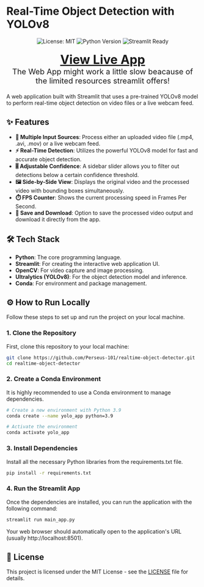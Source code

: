 # **Real-Time Object Detection with YOLOv8**

<p align="center">
<img src="https://img.shields.io/badge/License-MIT-yellow.svg" alt="License: MIT">
<img src="https://img.shields.io/badge/Python-3.9%2B-blue.svg" alt="Python Version">
<img src="https://img.shields.io/badge/Streamlit-Ready-brightgreen" alt="Streamlit Ready">
</p>

<p align="center" style="font-size: 20">
<a style="font-size: 2rem; font-weight: bold;" href="https://realtime-object-detector.streamlit.app/">View Live App</a><br>
The Web App might work a little slow beacause of the limited resources streamlit offers!
</p>

A web application built with Streamlit that uses a pre-trained YOLOv8 model to perform real-time object detection on video files or a live webcam feed.

## **✨ Features**

* **🎥 Multiple Input Sources**: Process either an uploaded video file (.mp4, .avi, .mov) or a live webcam feed.  
* **⚡ Real-Time Detection**: Utilizes the powerful YOLOv8 model for fast and accurate object detection.  
* **🎚️ Adjustable Confidence**: A sidebar slider allows you to filter out detections below a certain confidence threshold.  
* **🖼️ Side-by-Side View**: Displays the original video and the processed video with bounding boxes simultaneously.  
* **⏱️ FPS Counter**: Shows the current processing speed in Frames Per Second.  
* **💾 Save and Download**: Option to save the processed video output and download it directly from the app.

## **🛠️ Tech Stack**

* **Python**: The core programming language.  
* **Streamlit**: For creating the interactive web application UI.  
* **OpenCV**: For video capture and image processing.  
* **Ultralytics (YOLOv8)**: For the object detection model and inference.  
* **Conda**: For environment and package management.

## **⚙️ How to Run Locally**

Follow these steps to set up and run the project on your local machine.

### **1\. Clone the Repository**

First, clone this repository to your local machine:

```bash
git clone https://github.com/Perseus-101/realtime-object-detector.git 
cd realtime-object-detector
```

### **2\. Create a Conda Environment**

It is highly recommended to use a Conda environment to manage dependencies.

```bash
# Create a new environment with Python 3.9  
conda create --name yolo_app python=3.9

# Activate the environment  
conda activate yolo_app
```

### **3\. Install Dependencies**

Install all the necessary Python libraries from the requirements.txt file.

```bash
pip install -r requirements.txt
```

### **4\. Run the Streamlit App**

Once the dependencies are installed, you can run the application with the following command:

```bash
streamlit run main_app.py
```

Your web browser should automatically open to the application's URL (usually http://localhost:8501).

## **📜 License**

This project is licensed under the MIT License \- see the [LICENSE](https://www.google.com/search?q=LICENSE) file for details.